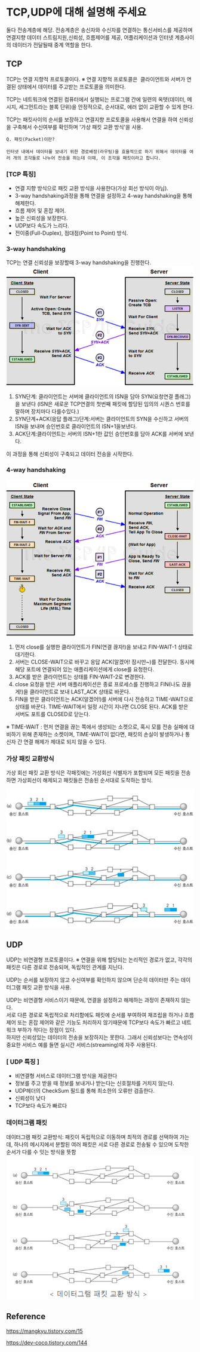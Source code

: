 # TCP,UDP에 대해 설명해 주세요

둘다 전송계층에 해당. 전송계층은 송신자와 수신자를 연결하는 통신서비스를 제공하며 연결지향 데이터 스트림지원,신뢰성, 흐름제어를 제공, 어플리케이션과 인터넷 계층사이의 데이터가 전달될때 중계 역할을 한다.

## TCP

TCP는 연결 지향적 프로토콜이다.
※ 연결 지향적 프로토콜은  클라이언트와 서버가 연결된 상태에서 데이터를 주고받는 프로토콜을 의미한다.

TCP는 네트워크에 연결된 컴퓨터에서 실행되는 프로그램 간에 일련의 옥텟(데이터, 메시지, 세그먼트라는 블록 단위)을
안정적으로, 순서대로, 에러 없이 교환할 수 있게 한다.

TCP는 패킷사이의 순서를 보장하고 연결지향 프로토콜을 사용해서 연결을 하여 신뢰성을 구축해서 수신여부를 확인하며 '가상 패킷 교환 방식'을 사용.

```
Q. 패킷(Packet)이란?
 
인터넷 내에서 데이터를 보내기 위한 경로배정(라우팅)을 효율적으로 하기 위해서 데이터를 여러 개의 조각들로 나누어 전송을 하는데 이때, 이 조각을 패킷이라고 합니다.

```

### [TCP 특징]

- 연결 지향 방식으로 패킷 교환 방식을 사용한다(가상 회선 방식이 아님).
- 3-way handshaking과정을 통해 연결을 설정하고 4-way handshaking을 통해 해제한다.
- 흐름 제어 및 혼잡 제어.
- 높은 신뢰성을 보장한다.
- UDP보다 속도가 느리다.
- 전이중(Full-Duplex), 점대점(Point to Point) 방식.

### 3-way handshaking

TCP는 연결 신뢰성을 보장할때 3-way handshaking을 진행한다.
![Alt text](image-2.png)

1. SYN단계: 클라이언트는 서버에 클라이언트의 ISN을 담아 SYN(요청연결 플래그)을 보낸다 (ISN은 새로운 TCP연결의 첫번째 패킷에 할당된 임의의 시퀀스 번호를 말하며 장치마다 다를수있다.)
2. SYN단계+ACK(응답 플래그)단계:서버는 클라이언트의 SYN을 수신하고 서버의 ISN을 보내며 승인번호로 클라이언트의 ISN+1을보낸다.
3. ACK단계:클라이언트는 서버의 ISN+1한 값인 승인번호를 담아 ACK를 서버에 보낸다.

이 과정을 통해 신뢰성이 구축되고 데이터 전송을 시작한다.

### 4-way handshaking

![Alt text](image-3.png)

1. 먼저 close를 실행한 클라이언트가 FIN(연결 끊자!)을 보내고 FIN-WAIT-1 상태로 대기한다.
2. 서버는 CLOSE-WAIT으로 바꾸고 응답 ACK(알겠어! 잠시만~)를 전달한다. 동시에 해당 포트에 연결되어 있는 애플리케이션에게 close를 요청한다.
3. ACK를 받은 클라이언트는 상태를 FIN-WAIT-2로 변경한다.
4. close 요청을 받은 서버 애플리케이션은 종료 프로세스를 진행하고 FIN(나도 끊을게!)을 클라이언트로 보내 LAST_ACK 상태로 바꾼다.
5. FIN을 받은 클라이언트는 ACK(알겠어!)를 서버에 다시 전송하고 TIME-WAIT으로 상태를 바꾼다.
   TIME-WAIT에서 일정 시간이 지나면 CLOSE 된다. ACK를 받은 서버도 포트를 CLOSED로 닫는다.

※ TIME-WAIT : 먼저 연결을 끊는 쪽에서 생성되는 소켓으로, 혹시 모를 전송 실패에 대비하기 위해 존재하는 소켓이며,
TIME-WAIT이 없다면, 패킷의 손실이 발생하거나 통신자 간 연결 해제가 제대로 되지 않을 수 있다.

### 가상 패킷 교환방식

가상 회선 패킷 교환 방식은 각패킷에는 가성회선 식별자가 포함되며 모든 패킷을 전송하면 가상회선이 해제되고 패킷들은 전송된 순서대로 도착하는 방식.

![Alt text](image-1.png)

## UDP

UDP는 비연결형 프로토콜이다.
※ 연결을 위해 할당되는 논리적인 경로가 없고, 각각의 패킷은 다른 경로로 전송되며, 독립적인 관계를 지닌다.

UDP는 순서를 보장하지 않고 수신여부를 확인하지 않으며 단순히 데이터만 주는 데이터그램 패킷 교환 방식을 사용.

UDP는 비연결형 서비스이기 때문에, 연결을 설정하고 해제하는 과정이 존재하지 않는다.  
서로 다른 경로로 독립적으로 처리함에도 패킷에 순서를 부여하여 재조립을 하거나 흐름 제어 또는 혼잡 제어와 같은 기능도 처리하지 않기때문에 TCP보다
속도가 빠르고 네트워크 부하가 적다는 장점이 있다.  
하지만 신뢰성있는 데이터의 전송을 보장하지는 못한다. 그래서 신뢰성보다는 연속성이 중요한 서비스 예를 들면 실시간 서비스(streaming)에 자주 사용된다.

### [ UDP 특징 ]

- 비연결형 서비스로 데이터그램 방식을 제공한다
- 정보를 주고 받을 때 정보를 보내거나 받는다는 신호절차를 거치지 않는다.
- UDP헤더의 CheckSum 필드를 통해 최소한의 오류만 검출한다.
- 신뢰성이 낮다
- TCP보다 속도가 빠르다

### 데이터그램 패킷

데이터그램 패킷 교환방식: 패킷이 독립적으로 이동하며 최적의 경로를 선택하여 가는데, 하나의 메시지에서 분할된 여러 패킷은 서로 다른 경로로 전송될 수 있으며 도착한 순서가 다를 수 잇는 방식을 뜻함
![Alt text](image.png)

## Reference

https://mangkyu.tistory.com/15

https://dev-coco.tistory.com/144
